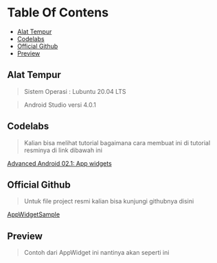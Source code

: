 # Table Of Contens
- [Alat Tempur](#alat-tempur)
- [Codelabs](#codelabs)
- [Official Github](#official-github)
- [Preview](#preview)

## Alat Tempur
> Sistem Operasi : Lubuntu 20.04 LTS

> Android Studio versi 4.0.1


## Codelabs
> Kalian bisa melihat tutorial bagaimana cara membuat ini di tutorial resminya di link dibawah ini

[Advanced Android 02.1: App widgets](https://codelabs.developers.google.com/codelabs/advanced-android-training-widgets/index.html?index=..%2F..%2Fadvanced-android-training#0 "Advanced Android 02.1: App widgets")

## Official Github
> Untuk file project resmi kalian bisa kunjungi githubnya disini

[AppWidgetSample](https://github.com/google-developer-training/android-advanced/tree/master/AppWidgetSample "AppWidgetSample")

## Preview
> Contoh dari AppWidget ini nantinya akan seperti ini

<!-- [![App Widget](https://codelabs.developers.google.com/codelabs/advanced-android-training-widgets/img/3eae90d32f6f193e.png] -->
